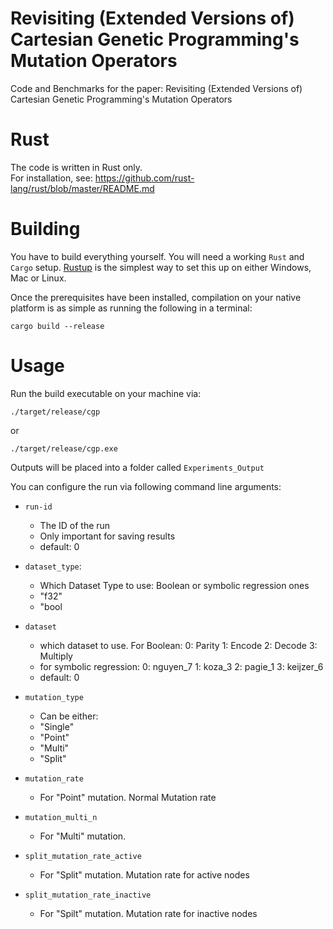# Revisiting (Extended Versions of) Cartesian Genetic Programming's Mutation Operators
Code and Benchmarks for the paper: Revisiting (Extended Versions of) Cartesian Genetic Programming's Mutation Operators

# Rust
The code is written in Rust only.  
For installation, see: https://github.com/rust-lang/rust/blob/master/README.md

# Building
You have to build everything yourself. You will need a working `Rust` and `Cargo` setup. [Rustup](https://rustup.rs/) is the simplest way to set this up on either Windows, Mac or Linux.

Once the prerequisites have been installed, compilation on your native platform is as simple as running the following in a terminal:

```
cargo build --release
```


# Usage
Run the build executable on your machine via:
```
./target/release/cgp
```
or 
```
./target/release/cgp.exe
```

Outputs will be placed into a folder called
`Experiments_Output`

You can configure the run via following command line arguments:
- `run-id`
  - The ID of the run
  - Only important for saving results
  - default: 0
- `dataset_type`:
  - Which Dataset Type to use: Boolean or symbolic regression ones 
  - "f32"
  - "bool   
- `dataset`
  - which dataset to use. For Boolean:
        0: Parity
        1: Encode
        2: Decode
        3: Multiply
  - for symbolic regression:
        0: nguyen_7
        1: koza_3
        2: pagie_1
        3: keijzer_6
  - default: 0
    
- `mutation_type`
  - Can be either:
  - "Single"
  - "Point"
  - "Multi"
  - "Split"
- `mutation_rate`
  - For "Point" mutation. Normal Mutation rate

- `mutation_multi_n`
  - For "Multi" mutation.

- `split_mutation_rate_active`
  - For "Split" mutation. Mutation rate for active nodes

- `split_mutation_rate_inactive`
  - For "Spilt" mutation. Mutation rate for inactive nodes

